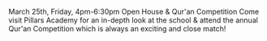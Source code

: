 March 25th, Friday, 4pm-6:30pm Open House & Qur'an Competition
Come visit Pillars Academy for an in-depth look at the school & attend the annual Qur'an Competition which is always an exciting and close match!

<a href="https://cloud.githubusercontent.com/assets/11180395/13930596/bc11e262-ef5c-11e5-9849-3353811c775a.jpg"> </a>

